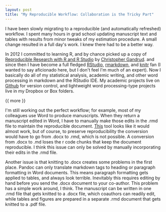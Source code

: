 ```yaml
---
layout: post
title: "My Reproducible Workflow: Collaboration is the Tricky Part"
---
```


I have been slowly migrating to a reproducible (and automatically refreshed) workflow. I spent many hours in grad school updating manuscript text and tables with results from minor tweaks of my estimation procedure. A small change resulted in a full day's work. I knew there had to be a better way. 

In 2012 I committed to learning R, and by chance picked up a copy of [Reproducible Research with R and R Studio](http://www.amazon.com/Reproducible-Research-Studio-Chapman-Series/dp/1466572841) by [Christopher Gandrud](http://christophergandrud.blogspot.com/). and since then I have become a full fledged [RStudio](https://www.rstudio.com/), [rmarkdown](http://rmarkdown.rstudio.com/), and [knitr](http://yihui.name/knitr/) fan (I wanted to say aficionado here, but I don't feel I'm much of an expert). Now I basically do all of my statistical analysis, academic writing, and other word processing in markdown and the RStudio IDE. My academic projects live on [Github](https://github.com/mindymallory) for version control, and lightweight word processing-type projects live in my Dropbox or Box folders. 

{{ more }}

I'm still working out the perfect workflow; for example, most of my colleagues use Word to produce manuscripts. When they return a manuscript edited in Word, I have to manually make those edits in the .rmd file to maintain the reproducible document. [This](http://www.writage.com/) tool looks like it would almost work, but of course, to preserve reproducibility the conversion would have to go from .docx to .rmd, which is not possible. A conversion from .docx to .md loses the r code chunks that keep the document reproducible. I think this issue can only be solved by manually incorporating their edits in the .rmd file. 

Another issue is that knitting to .docx creates some problems in the first place. Pandoc can only translate markdown tags to heading or paragraph formatting in Word documents. This means paragraph formatting gets applied to tables, and always look terrible. Inevitably this requires editing by hand before you send the .docx document to your co-author. This problem has a simple work around, I think. The manuscript can be written in one .rmd file that gets knitted to a .docx file, which coauthors can readily edit, while tables and figures are prepared in a separate .rmd document that gets knitted to a .pdf file.   
